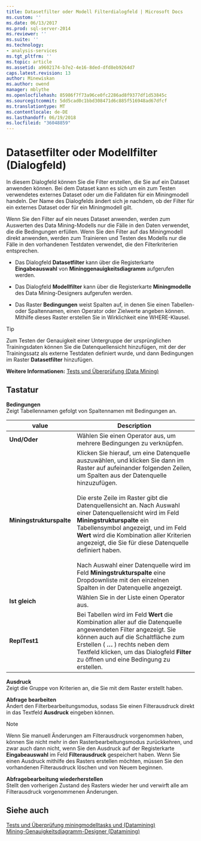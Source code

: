 ```yaml
---
title: Datasetfilter oder Modell Filterdialogfeld | Microsoft Docs
ms.custom: ''
ms.date: 06/13/2017
ms.prod: sql-server-2014
ms.reviewer: ''
ms.suite: ''
ms.technology:
- analysis-services
ms.tgt_pltfrm: ''
ms.topic: article
ms.assetid: a9602174-b7e2-4e16-8ded-dfd8eb9264d7
caps.latest.revision: 13
author: Minewiskan
ms.author: owend
manager: mblythe
ms.openlocfilehash: 85986f7f73a96ce0fc2286ad8f9377df1d53845c
ms.sourcegitcommit: 5dd5cad0c1bbd308471d6c885f516948ad67dfcf
ms.translationtype: MT
ms.contentlocale: de-DE
ms.lasthandoff: 06/19/2018
ms.locfileid: "36048859"
---
```

# <a name="data-set-filter-or-model-filter-dialog-box"></a>Datasetfilter oder Modellfilter (Dialogfeld)
  In diesem Dialogfeld können Sie die Filter erstellen, die Sie auf ein Dataset anwenden können.  Bei dem Dataset kann es sich um ein zum Testen verwendetes externes Dataset oder um die Falldaten für ein Miningmodell handeln. Der Name des Dialogfelds ändert sich je nachdem, ob der Filter für ein externes Dataset oder für ein Miningmodell gilt.  
  
 Wenn Sie den Filter auf ein neues Dataset anwenden, werden zum Auswerten des Data Mining-Modells nur die Fälle in den Daten verwendet, die die Bedingungen erfüllen. Wenn Sie den Filter auf das Miningmodell direkt anwenden, werden zum Trainieren und Testen des Modells nur die Fälle in den vorhandenen Testdaten verwendet, die den Filterkriterien entsprechen.  
  
-   Das Dialogfeld **Datasetfilter** kann über die Registerkarte **Eingabeauswahl** von **Mininggenauigkeitsdiagramm** aufgerufen werden.  
  
-   Das Dialogfeld **Modellfilter** kann über die Registerkarte **Miningmodelle** des Data Mining-Designers aufgerufen werden.  
  
-   Das Raster **Bedingungen** weist Spalten auf, in denen Sie einen Tabellen- oder Spaltennamen, einen Operator oder Zielwerte angeben können. Mithilfe dieses Raster erstellen Sie in Wirklichkeit eine WHERE-Klausel.  
  
> [!TIP]  
>  Zum Testen der Genauigkeit einer Untergruppe der ursprünglichen Trainingsdaten können Sie die Datenquellensicht hinzufügen, mit der der Trainingssatz als externe Testdaten definiert wurde, und dann Bedingungen im Raster **Datasetfilter** hinzufügen.  
  
 **Weitere Informationen:** [Tests und Überprüfung &#40;Data Mining&#41;](data-mining/testing-and-validation-data-mining.md)  
  
## <a name="options"></a>Tastatur  
 **Bedingungen**  
 Zeigt Tabellennamen gefolgt von Spaltennamen mit Bedingungen an.  
  
|value|Description|  
|-----------|-----------------|  
|**Und/Oder**|Wählen Sie einen Operator aus, um mehrere Bedingungen zu verknüpfen.|  
|**Miningstrukturspalte**|Klicken Sie hierauf, um eine Datenquelle auszuwählen, und klicken Sie dann im Raster auf aufeinander folgenden Zeilen, um Spalten aus der Datenquelle hinzuzufügen.<br /><br /> Die erste Zeile im Raster gibt die Datenquellensicht an. Nach Auswahl einer Datenquellensicht wird im Feld **Miningstrukturspalte** ein Tabellensymbol angezeigt, und im Feld **Wert** wird die Kombination aller Kriterien angezeigt, die Sie für diese Datenquelle definiert haben.<br /><br /> Nach Auswahl einer Datenquelle wird im Feld **Miningstrukturspalte** eine Dropdownliste mit den einzelnen Spalten in der Datenquelle angezeigt.|  
|**Ist gleich**|Wählen Sie in der Liste einen Operator aus.|  
|**ReplTest1**|Bei Tabellen wird im Feld **Wert** die Kombination aller auf die Datenquelle angewendeten Filter angezeigt. Sie können auch auf die Schaltfläche zum Erstellen ( **…** ) rechts neben dem Textfeld klicken, um das Dialogfeld **Filter** zu öffnen und eine Bedingung zu erstellen.|  
  
 **Ausdruck**  
 Zeigt die Gruppe von Kriterien an, die Sie mit dem Raster erstellt haben.  
  
 **Abfrage bearbeiten**  
 Ändert den Filterbearbeitungsmodus, sodass Sie einen Filterausdruck direkt in das Textfeld **Ausdruck** eingeben können.  
  
> [!NOTE]  
>  Wenn Sie manuell Änderungen am Filterausdruck vorgenommen haben, können Sie nicht mehr in den Rasterbearbeitungsmodus zurückkehren, und zwar auch dann nicht, wenn Sie den Ausdruck auf der Registerkarte **Eingabeauswahl** im Feld **Filterausdruck** gespeichert haben. Wenn Sie einen Ausdruck mithilfe des Rasters erstellen möchten, müssen Sie den vorhandenen Filterausdruck löschen und von Neuem beginnen.  
  
 **Abfragebearbeitung wiederherstellen**  
 Stellt den vorherigen Zustand des Rasters wieder her und verwirft alle am Filterausdruck vorgenommenen Änderungen.  
  
## <a name="see-also"></a>Siehe auch  
 [Tests und Überprüfung miningmodelltasks und &#40;Datamining&#41;](data-mining/testing-and-validation-tasks-and-how-tos-data-mining.md)   
 [Mining-Genauigkeitsdiagramm-Designer &#40;Datamining&#41;](mining-accuracy-chart-designer-data-mining.md)  
  
  